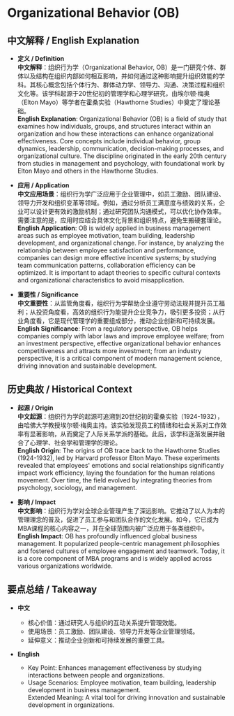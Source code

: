# Organizational Behavior (OB)

## 中文解释 / English Explanation

* **定义 / Definition**  
  **中文解释**：组织行为学（Organizational Behavior, OB）是一门研究个体、群体以及结构在组织内部如何相互影响，并如何通过这种影响提升组织效能的学科。其核心概念包括个体行为、群体动力学、领导力、沟通、决策过程和组织文化等。该学科起源于20世纪初的管理学和心理学研究，由埃尔顿·梅奥（Elton Mayo）等学者在霍桑实验（Hawthorne Studies）中奠定了理论基础。  
  **English Explanation**: Organizational Behavior (OB) is a field of study that examines how individuals, groups, and structures interact within an organization and how these interactions can enhance organizational effectiveness. Core concepts include individual behavior, group dynamics, leadership, communication, decision-making processes, and organizational culture. The discipline originated in the early 20th century from studies in management and psychology, with foundational work by Elton Mayo and others in the Hawthorne Studies.

* **应用 / Application**  
  **中文应用场景**：组织行为学广泛应用于企业管理中，如员工激励、团队建设、领导力开发和组织变革等领域。例如，通过分析员工满意度与绩效的关系，企业可以设计更有效的激励机制；通过研究团队沟通模式，可以优化协作效率。需要注意的是，应用时应结合具体文化背景和组织特点，避免生搬硬套理论。  
  **English Application**: OB is widely applied in business management areas such as employee motivation, team building, leadership development, and organizational change. For instance, by analyzing the relationship between employee satisfaction and performance, companies can design more effective incentive systems; by studying team communication patterns, collaboration efficiency can be optimized. It is important to adapt theories to specific cultural contexts and organizational characteristics to avoid misapplication.

* **重要性 / Significance**  
  **中文重要性**：从监管角度看，组织行为学帮助企业遵守劳动法规并提升员工福利；从投资角度看，高效的组织行为能提升企业竞争力，吸引更多投资；从行业角度看，它是现代管理学的重要组成部分，推动企业创新和可持续发展。  
  **English Significance**: From a regulatory perspective, OB helps companies comply with labor laws and improve employee welfare; from an investment perspective, effective organizational behavior enhances competitiveness and attracts more investment; from an industry perspective, it is a critical component of modern management science, driving innovation and sustainable development.

## 历史典故 / Historical Context

* **起源 / Origin**  
  **中文起源**：组织行为学的起源可追溯到20世纪初的霍桑实验（1924-1932），由哈佛大学教授埃尔顿·梅奥主持。该实验发现员工的情绪和社会关系对工作效率有显著影响，从而奠定了人际关系学派的基础。此后，该学科逐渐发展并融合了心理学、社会学和管理学的理论。  
  **English Origin**: The origins of OB trace back to the Hawthorne Studies (1924-1932), led by Harvard professor Elton Mayo. These experiments revealed that employees' emotions and social relationships significantly impact work efficiency, laying the foundation for the human relations movement. Over time, the field evolved by integrating theories from psychology, sociology, and management.

* **影响 / Impact**  
  **中文影响**：组织行为学对全球企业管理产生了深远影响。它推动了以人为本的管理理念的普及，促进了员工参与和团队合作的文化发展。如今，它已成为MBA课程的核心内容之一，并在全球范围内被广泛应用于各类组织中。  
  **English Impact**: OB has profoundly influenced global business management. It popularized people-centric management philosophies and fostered cultures of employee engagement and teamwork. Today, it is a core component of MBA programs and is widely applied across various organizations worldwide.

## 要点总结 / Takeaway

* **中文**  
  - 核心价值：通过研究人与组织的互动关系提升管理效能。  
  - 使用场景：员工激励、团队建设、领导力开发等企业管理领域。  
  - 延伸意义：推动企业创新和可持续发展的重要工具。

* **English**  
  - Key Point: Enhances management effectiveness by studying interactions between people and organizations.  
  - Usage Scenarios: Employee motivation, team building, leadership development in business management.  
   Extended Meaning: A vital tool for driving innovation and sustainable development in organizations.